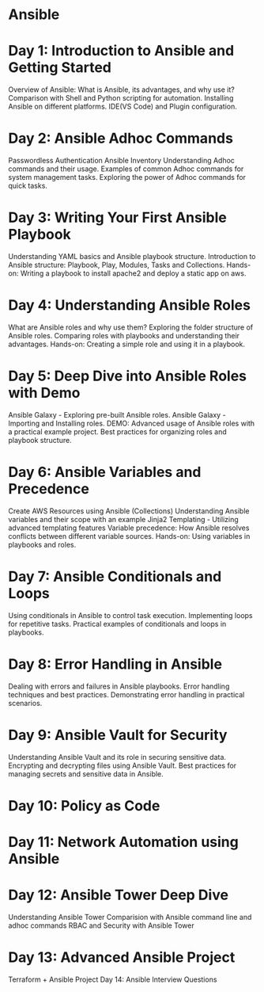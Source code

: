 
# Ansible
# Day 1: Introduction to Ansible and Getting Started

Overview of Ansible: What is Ansible, its advantages, and why use it?
Comparison with Shell and Python scripting for automation.
Installing Ansible on different platforms.
IDE(VS Code) and Plugin configuration.

# Day 2: Ansible Adhoc Commands

Passwordless Authentication
Ansible Inventory
Understanding Adhoc commands and their usage.
Examples of common Adhoc commands for system management tasks.
Exploring the power of Adhoc commands for quick tasks.

# Day 3: Writing Your First Ansible Playbook

Understanding YAML basics and Ansible playbook structure.
Introduction to Ansible structure: Playbook, Play, Modules, Tasks and Collections.
Hands-on: Writing a playbook to install apache2 and deploy a static app on aws.

# Day 4: Understanding Ansible Roles

What are Ansible roles and why use them?
Exploring the folder structure of Ansible roles.
Comparing roles with playbooks and understanding their advantages.
Hands-on: Creating a simple role and using it in a playbook.

# Day 5: Deep Dive into Ansible Roles with Demo

Ansible Galaxy - Exploring pre-built Ansible roles.
Ansible Galaxy - Importing and Installing roles.
DEMO: Advanced usage of Ansible roles with a practical example project.
Best practices for organizing roles and playbook structure.

# Day 6: Ansible Variables and Precedence

Create AWS Resources using Ansible (Collections)
Understanding Ansible variables and their scope with an example
Jinja2 Templating - Utilizing advanced templating features
Variable precedence: How Ansible resolves conflicts between different variable sources.
Hands-on: Using variables in playbooks and roles.

# Day 7: Ansible Conditionals and Loops

Using conditionals in Ansible to control task execution.
Implementing loops for repetitive tasks.
Practical examples of conditionals and loops in playbooks.

# Day 8: Error Handling in Ansible

Dealing with errors and failures in Ansible playbooks.
Error handling techniques and best practices.
Demonstrating error handling in practical scenarios.

# Day 9: Ansible Vault for Security

Understanding Ansible Vault and its role in securing sensitive data.
Encrypting and decrypting files using Ansible Vault.
Best practices for managing secrets and sensitive data in Ansible.

# Day 10: Policy as Code

# Day 11: Network Automation using Ansible

# Day 12: Ansible Tower Deep Dive

Understanding Ansible Tower
Comparision with Ansible command line and adhoc commands
RBAC and Security with Ansible Tower

# Day 13: Advanced Ansible Project

Terraform + Ansible Project
Day 14: Ansible Interview Questions
